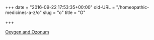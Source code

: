 +++
date = "2016-09-22 17:53:35+00:00"
old-URL = "/homeopathic-medicines-a-z/o"
slug = "o"
title = "O"

+++

[Oxygen and Ozonum](/how-we-can-help-you/medicine-a-z/oxygen-and-ozonum/)
